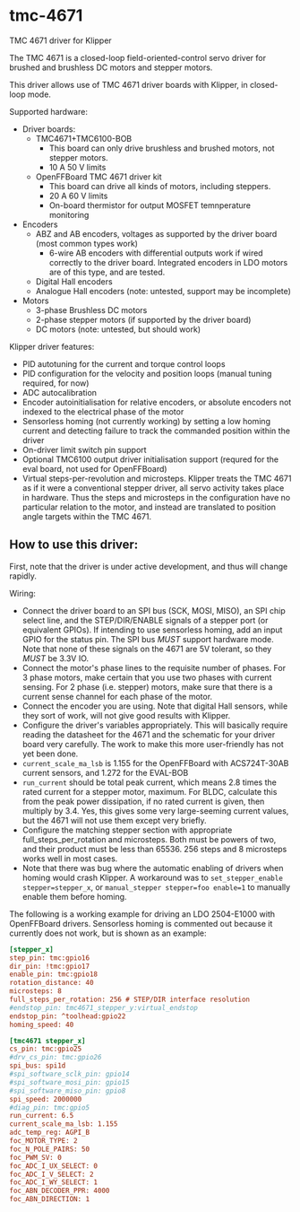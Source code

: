 # tmc-4671
TMC 4671 driver for Klipper

The TMC 4671 is a closed-loop field-oriented-control servo driver for brushed and brushless DC motors and stepper motors.

This driver allows use of TMC 4671 driver boards with Klipper, in closed-loop mode.

Supported hardware:
* Driver boards:
  * TMC4671+TMC6100-BOB
    * This board can only drive brushless and brushed motors, not stepper motors.
    * 10 A 50 V limits
  * OpenFFBoard TMC 4671 driver kit
    * This board can drive all kinds of motors, including steppers.
    * 20 A 60 V limits
    * On-board thermistor for output MOSFET temnperature monitoring
* Encoders
  * ABZ and AB encoders, voltages as supported by the driver board (most common types work)
    * 6-wire AB encoders with differential outputs work if wired correctly to the driver board. Integrated encoders in LDO motors are of this type, and are tested.
  * Digital Hall encoders
  * Analogue Hall encoders (note: untested, support may be incomplete)
* Motors
  * 3-phase Brushless DC motors
  * 2-phase stepper motors (if supported by the driver board)
  * DC motors (note: untested, but should work)

Klipper driver features:
* PID autotuning for the current and torque control loops
* PID configuration for the velocity and position loops (manual tuning required, for now)
* ADC autocalibration
* Encoder autoinitialisation for relative encoders, or absolute encoders not indexed to the electrical phase of the motor
* Sensorless homing (not currently working) by setting a low homing current and detecting failure to track the commanded position within the driver
* On-driver limit switch pin support
* Optional TMC6100 output driver initialisation support (requred for the eval board, not used for OpenFFBoard)
* Virtual steps-per-revolution and microsteps. Klipper treats the TMC 4671 as if it were a conventional stepper driver, all servo activity takes place in hardware. Thus the steps and microsteps in the configuration have no particular relation to the motor, and instead are translated to position angle targets within the TMC 4671.

## How to use this driver:

First, note that the driver is under active development, and thus will change rapidly.

Wiring:
* Connect the driver board to an SPI bus (SCK, MOSI, MISO), an SPI chip select line, and the STEP/DIR/ENABLE signals of a stepper port (or equivalent GPIOs). If intending to use sensorless homing, add an input GPIO for the status pin. The SPI bus *MUST* support hardware mode. Note that none of these signals on the 4671 are 5V tolerant, so they *MUST* be 3.3V IO.
* Connect the motor's phase lines to the requisite number of phases. For 3 phase motors, make certain that you use two phases with current sensing. For 2 phase (i.e. stepper) motors, make sure that there is a current sense channel for each phase of the motor.
* Connect the encoder you are using. Note that digital Hall sensors, while they sort of work, will not give good results with Klipper.
* Configure the driver's variables appropriately. This will basically require reading the datasheet for the 4671 and the schematic for your driver board very carefully. The work to make this more user-friendly has not yet been done.
* `current_scale_ma_lsb` is 1.155 for the OpenFFBoard with ACS724T-30AB current sensors, and 1.272 for the EVAL-BOB
* `run_current` should be total peak current, which means 2.8 times the rated current for a stepper motor, maximum. For BLDC, calculate this from the peak power dissipation, if no rated current is given, then multiply by 3.4. Yes, this gives some very large-seeming current values, but the 4671 will not use them except very briefly.
* Configure the matching stepper section with appropriate full_steps_per_rotation and microsteps. Both must be powers of two, and their product must be less than 65536. 256 steps and 8 microsteps works well in most cases.
* Note that there was bug where the automatic enabling of drivers when homing would crash Klipper. A workaround was to `set_stepper_enable stepper=stepper_x`, or `manual_stepper stepper=foo enable=1` to manually enable them before homing.

The following is a working example for driving an LDO 2504-E1000 with OpenFFBoard drivers. Sensorless homing is commented out because it currently does not work, but is shown as an example:
```ini
[stepper_x]
step_pin: tmc:gpio16
dir_pin: !tmc:gpio17
enable_pin: tmc:gpio18
rotation_distance: 40
microsteps: 8
full_steps_per_rotation: 256 # STEP/DIR interface resolution 
#endstop_pin: tmc4671_stepper_y:virtual_endstop
endstop_pin: ^toolhead:gpio22
homing_speed: 40

[tmc4671 stepper_x]
cs_pin: tmc:gpio25
#drv_cs_pin: tmc:gpio26
spi_bus: spi1d
#spi_software_sclk_pin: gpio14
#spi_software_mosi_pin: gpio15
#spi_software_miso_pin: gpio8
spi_speed: 2000000
#diag_pin: tmc:gpio5
run_current: 6.5
current_scale_ma_lsb: 1.155
adc_temp_reg: AGPI_B
foc_MOTOR_TYPE: 2
foc_N_POLE_PAIRS: 50
foc_PWM_SV: 0
foc_ADC_I_UX_SELECT: 0
foc_ADC_I_V_SELECT: 2
foc_ADC_I_WY_SELECT: 1
foc_ABN_DECODER_PPR: 4000
foc_ABN_DIRECTION: 1
```
